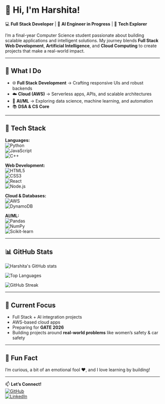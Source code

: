# 👋 Hi, I'm Harshita!  

💻 **Full Stack Developer** | 🤖 **AI Engineer in Progress** | 🚀 **Tech Explorer**  

I’m a final-year Computer Science student passionate about building scalable applications and intelligent solutions. My journey blends **Full Stack Web Development**, **Artificial Intelligence**, and **Cloud Computing** to create projects that make a real-world impact.  

---

## 🌟 What I Do
- 🌐 **Full Stack Development** → Crafting responsive UIs and robust backends  
- ☁️ **Cloud (AWS)** → Serverless apps, APIs, and scalable architectures  
- 🧠 **AI/ML** → Exploring data science, machine learning, and automation  
- 📚 **DSA & CS Core**  

---

## 🔧 Tech Stack
**Languages:**  
![Python](https://img.shields.io/badge/Python-3776AB?style=for-the-badge&logo=python&logoColor=white)  
![JavaScript](https://img.shields.io/badge/JavaScript-F7DF1E?style=for-the-badge&logo=javascript&logoColor=black)  
![C++](https://img.shields.io/badge/C++-00599C?style=for-the-badge&logo=c%2B%2B&logoColor=white)  

**Web Development:**  
![HTML5](https://img.shields.io/badge/HTML5-E34F26?style=for-the-badge&logo=html5&logoColor=white)  
![CSS3](https://img.shields.io/badge/CSS3-1572B6?style=for-the-badge&logo=css3&logoColor=white)  
![React](https://img.shields.io/badge/React-20232A?style=for-the-badge&logo=react&logoColor=61DAFB)  
![Node.js](https://img.shields.io/badge/Node.js-339933?style=for-the-badge&logo=node.js&logoColor=white)  

**Cloud & Databases:**  
![AWS](https://img.shields.io/badge/AWS-232F3E?style=for-the-badge&logo=amazon-aws&logoColor=white)  
![DynamoDB](https://img.shields.io/badge/DynamoDB-4053D6?style=for-the-badge&logo=amazondynamodb&logoColor=white)  

**AI/ML:**  
![Pandas](https://img.shields.io/badge/Pandas-150458?style=for-the-badge&logo=pandas&logoColor=white)  
![NumPy](https://img.shields.io/badge/NumPy-013243?style=for-the-badge&logo=numpy&logoColor=white)  
![Scikit-learn](https://img.shields.io/badge/Scikit--learn-F7931E?style=for-the-badge&logo=scikitlearn&logoColor=white)  

---

## 📊 GitHub Stats
![Harshita's GitHub stats](https://github-readme-stats.vercel.app/api?username=harshita2481&show_icons=true&theme=radical)  

![Top Languages](https://github-readme-stats.vercel.app/api/top-langs/?username=harshita2481&layout=compact&theme=radical)  

![GitHub Streak](https://github-readme-streak-stats.herokuapp.com/?user=harshita2481&theme=radical)  

---

## 🚀 Current Focus
- Full Stack + AI integration projects  
- AWS-based cloud apps  
- Preparing for **GATE 2026**  
- Building projects around **real-world problems** like women’s safety & car safety  

---

## 🌱 Fun Fact
I’m curious, a bit of an emotional fool ❤️, and I love learning by building!  

---

📫 **Let’s Connect!**  
[![GitHub](https://img.shields.io/badge/GitHub-100000?style=for-the-badge&logo=github&logoColor=white)](https://github.com/harshita2481)  
[![LinkedIn](https://img.shields.io/badge/LinkedIn-0077B5?style=for-the-badge&logo=linkedin&logoColor=white)](https://linkedin.com/in/harshitasrivastava2481)  
